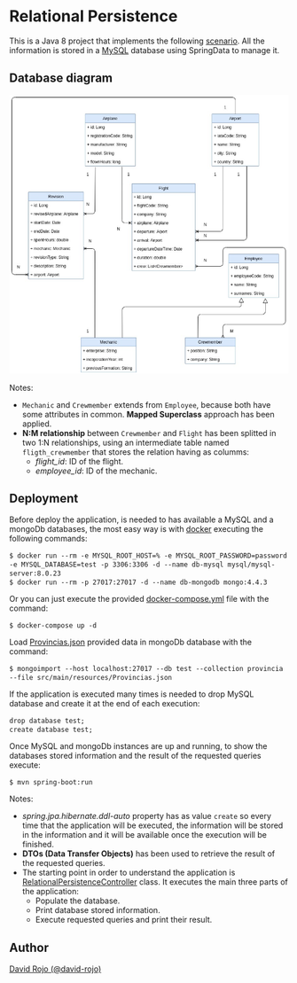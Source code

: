 # Relational Persistence

This is a Java 8 project that implements the following [scenario](doc/scenario.md). All the information is stored in a [MySQL](https://www.mysql.com/) database using SpringData to manage it.

## Database diagram

![DB DIAGRAM](doc/img/diagram.jpg)

Notes:

* ```Mechanic``` and ```Crewmember``` extends from ```Employee```, because both have some attributes in common. **Mapped Superclass** approach has been applied.
* **N:M relationship** between ```Crewmember``` and ```Flight``` has been splitted in two 1:N relationships, using an intermediate table named ```fligth_crewmember``` that stores the relation having as columms:
  * *flight_id*: ID of the flight.
  * *employee_id*: ID of the mechanic.

## Deployment

Before deploy the application, is needed to has available a MySQL and a mongoDb databases, the most easy way is with [docker](https://www.docker.com/) executing the following commands:

```
$ docker run --rm -e MYSQL_ROOT_HOST=% -e MYSQL_ROOT_PASSWORD=password -e MYSQL_DATABASE=test -p 3306:3306 -d --name db-mysql mysql/mysql-server:8.0.23
$ docker run --rm -p 27017:27017 -d --name db-mongodb mongo:4.4.3
```

Or you can just execute the provided [docker-compose.yml](docker-compose.yml) file with the command:

```
$ docker-compose up -d
```

Load [Provincias.json](src/main/resources/Provincias.json) provided data in mongoDb database with the command:

```
$ mongoimport --host localhost:27017 --db test --collection provincia --file src/main/resources/Provincias.json
```

If the application is executed many times is needed to drop MySQL database and create it at the end of each execution:

```
drop database test;
create database test;
```

Once MySQL and mongoDb instances are up and running, to show the databases stored information and the result of the requested queries execute:

```
$ mvn spring-boot:run
```

Notes:

* *spring.jpa.hibernate.ddl-auto* property has as value ```create``` so every time that the application will be executed, the information will be stored in the information and it will be available once the execution will be finished. 
* **DTOs (Data Transfer Objects)** has been used to retrieve the result of the requested queries.
* The starting point in order to understand the application is [RelationalPersistenceController](src/main/java/com/cloudapps/relational_persistence/controller/RelationalPersistenceController.java) class. It executes the main three parts of the application:
  * Populate the database.
  * Print database stored information.
  * Execute requested queries and print their result.

## Author

[David Rojo (@david-rojo)](https://github.com/david-rojo)
